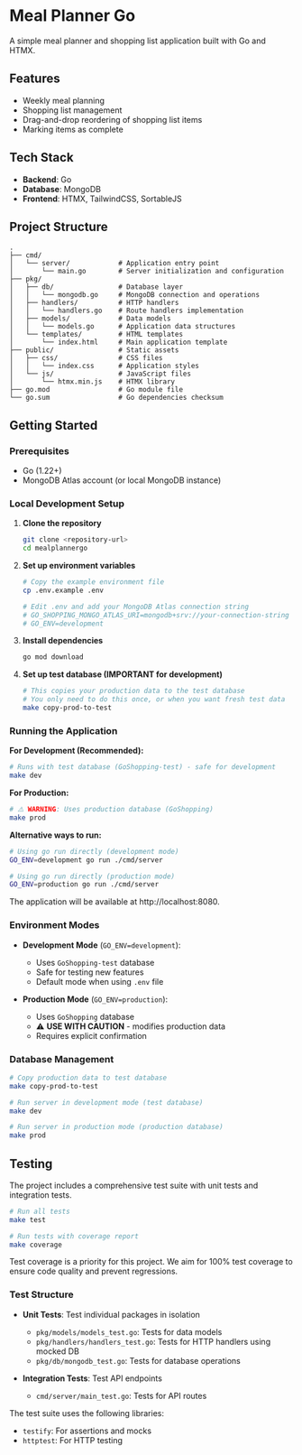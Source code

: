# Meal Planner Go

A simple meal planner and shopping list application built with Go and HTMX.

## Features

- Weekly meal planning
- Shopping list management
- Drag-and-drop reordering of shopping list items
- Marking items as complete

## Tech Stack

- **Backend**: Go
- **Database**: MongoDB
- **Frontend**: HTMX, TailwindCSS, SortableJS

## Project Structure

```
.
├── cmd/
│   └── server/            # Application entry point
│       └── main.go        # Server initialization and configuration
├── pkg/
│   ├── db/                # Database layer
│   │   └── mongodb.go     # MongoDB connection and operations
│   ├── handlers/          # HTTP handlers
│   │   └── handlers.go    # Route handlers implementation
│   ├── models/            # Data models
│   │   └── models.go      # Application data structures
│   └── templates/         # HTML templates
│       └── index.html     # Main application template
├── public/                # Static assets
│   ├── css/               # CSS files
│   │   └── index.css      # Application styles
│   └── js/                # JavaScript files
│       └── htmx.min.js    # HTMX library
├── go.mod                 # Go module file
└── go.sum                 # Go dependencies checksum
```

## Getting Started

### Prerequisites

- Go (1.22+)
- MongoDB Atlas account (or local MongoDB instance)

### Local Development Setup

1. **Clone the repository**
   ```bash
   git clone <repository-url>
   cd mealplannergo
   ```

2. **Set up environment variables**
   ```bash
   # Copy the example environment file
   cp .env.example .env
   
   # Edit .env and add your MongoDB Atlas connection string
   # GO_SHOPPING_MONGO_ATLAS_URI=mongodb+srv://your-connection-string
   # GO_ENV=development
   ```

3. **Install dependencies**
   ```bash
   go mod download
   ```

4. **Set up test database (IMPORTANT for development)**
   ```bash
   # This copies your production data to the test database
   # You only need to do this once, or when you want fresh test data
   make copy-prod-to-test
   ```

### Running the Application

**For Development (Recommended):**
```bash
# Runs with test database (GoShopping-test) - safe for development
make dev
```

**For Production:**
```bash
# ⚠️ WARNING: Uses production database (GoShopping)
make prod
```

**Alternative ways to run:**
```bash
# Using go run directly (development mode)
GO_ENV=development go run ./cmd/server

# Using go run directly (production mode)  
GO_ENV=production go run ./cmd/server
```

The application will be available at http://localhost:8080.

### Environment Modes

- **Development Mode** (`GO_ENV=development`): 
  - Uses `GoShopping-test` database
  - Safe for testing new features
  - Default mode when using `.env` file

- **Production Mode** (`GO_ENV=production`):
  - Uses `GoShopping` database
  - ⚠️ **USE WITH CAUTION** - modifies production data
  - Requires explicit confirmation

### Database Management

```bash
# Copy production data to test database
make copy-prod-to-test

# Run server in development mode (test database)
make dev

# Run server in production mode (production database)
make prod
```

## Testing

The project includes a comprehensive test suite with unit tests and integration tests.

```bash
# Run all tests
make test

# Run tests with coverage report
make coverage
```

Test coverage is a priority for this project. We aim for 100% test coverage to ensure code quality and prevent regressions.

### Test Structure

- **Unit Tests**: Test individual packages in isolation
  - `pkg/models/models_test.go`: Tests for data models
  - `pkg/handlers/handlers_test.go`: Tests for HTTP handlers using mocked DB
  - `pkg/db/mongodb_test.go`: Tests for database operations

- **Integration Tests**: Test API endpoints
  - `cmd/server/main_test.go`: Tests for API routes

The test suite uses the following libraries:
- `testify`: For assertions and mocks
- `httptest`: For HTTP testing